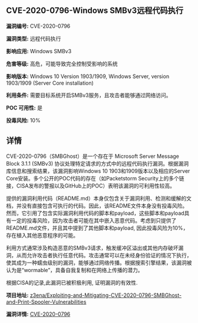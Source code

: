 ## CVE-2020-0796-Windows SMBv3远程代码执行

**漏洞编号:** CVE-2020-0796

**漏洞类型:** 远程代码执行

**影响应用:** Windows SMBv3

**危害等级:** 高危，可能导致完全控制受影响的系统

**影响版本:** Windows 10 Version 1903/1909, Windows Server, version 1903/1909 (Server Core installation)

**利用条件:** 需要目标系统开启SMBv3服务，且攻击者能够通过网络访问。

**POC 可用性:** 是

**投毒风险:** 10%

## 详情

CVE-2020-0796（SMBGhost）是一个存在于 Microsoft Server Message Block 3.1.1 (SMBv3) 协议处理特定请求的方式中的远程代码执行漏洞。根据漏洞库信息和搜索结果，该漏洞影响Windows 10 1903和1909版本以及相应的Server Core安装。多个公开的POC代码的存在（如Packetstorm Security上的多个链接，CISA发布的警报以及GitHub上的POC）表明该漏洞的可利用性较高。

提供的漏洞利用代码（README.md）本身仅包含关于漏洞利用、检测和缓解的文档，并没有直接包含可执行的代码。因此，该README文件本身没有投毒风险。然而，它引用了包含实际漏洞利用代码的脚本和payload，这些脚本和payload具有一定的投毒风险，因为攻击者可能在其中嵌入恶意代码。考虑到只提供了README.md文件，并且其中提到了其他脚本和payload, 因此投毒风险为10%，存在植入其他恶意程序的可能。

利用方式通常涉及构造恶意的SMBv3请求，触发缓冲区溢出或其他内存破坏漏洞，从而允许攻击者执行任意代码。攻击通常可以在未经身份验证的情况下执行，使其成为一种蠕虫级别的漏洞，能够通过网络传播。根据搜索引擎结果，该漏洞被认为是“wormable”，具备自我复制和在网络上传播的潜力。

根据CISA的记录,此漏洞已被积极利用, 证明漏洞的有效性.


**项目地址:** [z3ena/Exploiting-and-Mitigating-CVE-2020-0796-SMBGhost-and-Print-Spooler-Vulnerabilities](https://github.com/z3ena/Exploiting-and-Mitigating-CVE-2020-0796-SMBGhost-and-Print-Spooler-Vulnerabilities)

**漏洞详情:** [CVE-2020-0796](https://nvd.nist.gov/vuln/detail/CVE-2020-0796)
